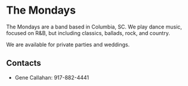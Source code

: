 # The Mondays

The Mondays are a band based in Columbia, SC. We play dance music, focused on R&B, but including classics, ballads, rock, and country.

We are available for private parties and weddings.

## Contacts

- Gene Callahan: 917-882-4441
